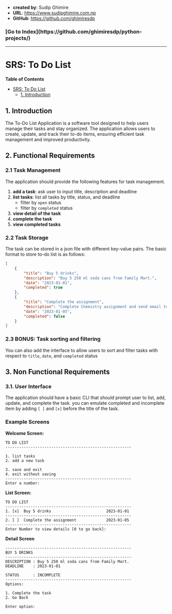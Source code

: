 - **created by**: Sudip Ghimire
- **URL**: https://www.sudipghimire.com.np
- **GitHub**: https://github.com/ghimiresdp

<h3>[Go to Index](https://github.com/ghimiresdp/python-projects/)</h3><hr>

# SRS: To Do List

**Table of Contents**
- [SRS: To Do List](#srs-to-do-list)
  - [1. Introduction](#1-introduction)


## 1. Introduction

The To-Do List Application is a software tool designed to help users manage
their tasks and stay organized. The application allows users to create, update,
and track their to-do items, ensuring efficient task management and improved
productivity.

## 2. Functional Requirements

### 2.1 Task Management

The application should provide the following features for task management.

1. **add a task**: ask user to input title, description and deadline
2. **list tasks**: list all tasks by title, status, and deadline
   - filter by `open` status
   - filter by `completed` status
3. **view detail of the task**
4. **complete the task**
5. **view completed tasks**

### 2.2 Task Storage

The task can be stored in a json file with different key-value pairs. The basic
format to store to-do list is as follows:

```json
[
    {
        "title": "Buy 5 drinks",
        "description": "Buy 5 250 ml soda cans from Family Mart.",
        "date": "2023-01-01",
        "completed": true
    },
    {
        "title": "Complete the assignment",
        "description": "Complete Chemistry assignment and send email to the professor",
        "date": "2023-01-05",
        "completed": false
    }
]
```

### 2.3 BONUS: Task sorting and filtering

You can also add the interface to allow users to sort and filter tasks with
respect to `title`, `date`, and `completed` status


## 3. Non Functional Requirements

### 3.1. User Interface

The application should have a basic CLI that should prompt user to list, add,
update, and complete the task. you can emulate completed and incomplete item by
adding `[ ]` and `[x]` before the title of the task.

### Example Screens

**Welcome Screen:**
```
TO DO LIST
-------------------------------------------------------

1. list tasks
2. add a new task

3. save and exit
4. exit without saving
-------------------------------------------------------
Enter a number:

```

**List Screen:**

```
TO DO LIST
-------------------------------------------------------
1. [x]  Buy 5 drinks                        2023-01-01
-------------------------------------------------------
2. [ ]  Complete the assignment             2023-01-05
-------------------------------------------------------
Enter Number to view details [0 to go back]:
```

**Detail Screen**
```
-------------------------------------------------------
BUY 5 DRINKS
-------------------------------------------------------
DESCRIPTION : Buy 5 250 ml soda cans from Family Mart.
DEADLINE    : 2023-01-01

STATUS      : INCOMPLETE
-------------------------------------------------------
Options:

1. Complete the task
2. Go Back

Enter option:
```


